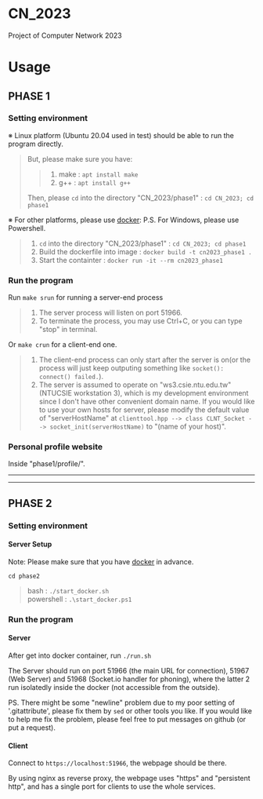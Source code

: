 # CN_2023

Project of Computer Network 2023

# Usage

## PHASE 1  

### Setting environment

※ Linux platform (Ubuntu 20.04 used in test) should be able to run the program directly.
> But, please make sure you have:  
>
>> 1. make : ```apt install make```  
>> 2. g++  : ```apt install g++```  
>  
> Then, please ```cd``` into the directory "CN_2023/phase1" : ```cd CN_2023; cd phase1```  

※ For other platforms, please use [docker][1]:
P.S. For Windows, please use Powershell.
>
> 1. ```cd``` into the directory "CN_2023/phase1" : ```cd CN_2023; cd phase1```
> 2. Build the dockerfile into image : ```docker build -t cn2023_phase1 .```
> 3. Start the containter : ```docker run -it --rm cn2023_phase1```

### Run the program

Run ```make srun``` for running a server-end process  

> 1. The server process will listen on port 51966.  
> 2. To terminate the process, you may use Ctrl+C, or you can type "stop" in terminal.
  
Or ```make crun``` for a client-end one.  

> 1. The client-end process can only start after the server is on(or the process will just keep outputing something like ```socket(): connect() failed.```).
> 2. The server is assumed to operate on "ws3.csie.ntu.edu.tw"(NTUCSIE workstation 3), which is my development environment since I don't have other convenient domain name. If you would like to use your own hosts for server, please modify the default value of "serverHostName" at ```clienttool.hpp --> class CLNT_Socket --> socket_init(serverHostName)``` to "(name of your host)".  

### Personal profile website

Inside "phase1/profile/".

______

______

## PHASE 2

### Setting environment

#### Server Setup

Note: Please make sure that you have [docker][1] in advance.

```cd phase2```
> bash : ```./start_docker.sh```  
> powershell : ```.\start_docker.ps1```  

### Run the program

#### Server

After get into docker container, run ```./run.sh```  

The Server should run on port 51966 (the main URL for connection), 51967 (Web Server) and 51968 (Socket.io handler for phoning), where the latter 2 run isolatedly inside the docker (not accessible from the outside).  

PS. There might be some "newline" problem due to my poor setting of '.gitattribute', please fix them by ```sed``` or other tools you like. If you would like to help me fix the problem, please feel free to put messages on github (or put a request).  

#### Client

Connect to ```https://localhost:51966```, the webpage should be there.

By using nginx as reverse proxy, the webpage uses "https" and "persistent http", and has a single port for clients to use the whole services.  

[1]: https://www.docker.com/get-started/  
